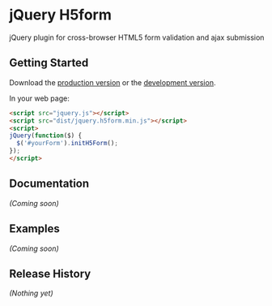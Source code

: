 # jQuery H5form

jQuery plugin for cross-browser HTML5 form validation and ajax submission

## Getting Started
Download the [production version][min] or the [development version][max].

[min]: https://raw.github.com/vitkon/h5form/master/dist/jquery.h5form.min.js
[max]: https://raw.github.com/vitkon/h5form/master/dist/jquery.h5form.js

In your web page:

```html
<script src="jquery.js"></script>
<script src="dist/jquery.h5form.min.js"></script>
<script>
jQuery(function($) {
  $('#yourForm').initH5Form();
});
</script>
```

## Documentation
_(Coming soon)_

## Examples
_(Coming soon)_

## Release History
_(Nothing yet)_
